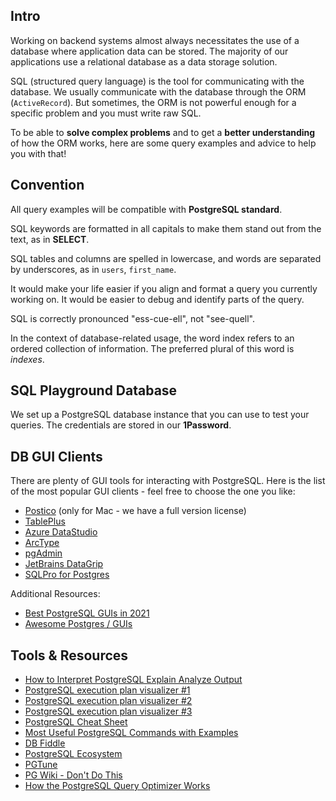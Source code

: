 ## Intro

Working on backend systems almost always necessitates the use of a database where application data can be stored.
The majority of our applications use a relational database as a data storage solution.

SQL (structured query language) is the tool for communicating with the database.
We usually communicate with the database through the ORM (`ActiveRecord`). But sometimes, the ORM is not powerful enough for a specific problem and you must write raw SQL.

To be able to **solve complex problems** and to get a **better understanding** of how the ORM works, here are some query examples and advice to help you with that!


## Convention

All query examples will be compatible with **PostgreSQL standard**.

SQL keywords are formatted in all capitals to make them stand out from the text, as in **SELECT**.

SQL tables and columns are spelled in lowercase, and words are separated by underscores, as in `users`, `first_name`.

It would make your life easier if you align and format a query you currently working on. It would be easier to debug and identify parts of the query.

SQL is correctly pronounced "ess-cue-ell", not "see-quell".

In the context of database-related usage, the word index refers to an ordered collection of information. The preferred plural of this word is *indexes*.


## SQL Playground Database

We set up a PostgreSQL database instance that you can use to test your queries.
The credentials are stored in our **1Password**.


## DB GUI Clients

There are plenty of GUI tools for interacting with PostgreSQL. Here is the list of the most popular GUI clients - feel free to choose the one you like:

  * [Postico](https://eggerapps.at/postico/) (only for Mac - we have a full version license)
  * [TablePlus](https://tableplus.com/)
  * [Azure DataStudio](https://docs.microsoft.com/en-us/sql/azure-data-studio)
  * [ArcType](https://arctype.com/)
  * [pgAdmin](https://www.pgadmin.org/)
  * [JetBrains DataGrip](https://www.jetbrains.com/datagrip/)
  * [SQLPro for Postgres](http://macpostgresclient.com/)


Additional Resources:

  * [Best PostgreSQL GUIs in 2021](https://retool.com/blog/best-postgresql-guis-in-2020/)
  * [Awesome Postgres / GUIs](https://dhamaniasad.github.io/awesome-postgres/#gui)


## Tools & Resources

  * [How to Interpret PostgreSQL Explain Analyze Output](https://www.cybertec-postgresql.com/en/how-to-interpret-postgresql-explain-analyze-output/)
  * [PostgreSQL execution plan visualizer #1](https://explain.dalibo.com/)
  * [PostgreSQL execution plan visualizer #2](http://tatiyants.com/pev/#/plans/new)
  * [PostgreSQL execution plan visualizer #3](https://explain.depesz.com/)
  * [PostgreSQL Cheat Sheet](https://postgrescheatsheet.com)
  * [Most Useful PostgreSQL Commands with Examples](https://technobytz.com/most-useful-postgresql-commands.html)
  * [DB Fiddle](https://www.db-fiddle.com/)
  * [PostgreSQL Ecosystem](https://github.com/EfficiencyGeek/postgresql-ecosystem)
  * [PGTune](https://pgtune.leopard.in.ua/)
  * [PG Wiki - Don't Do This](https://wiki.postgresql.org/wiki/Don't_Do_This)
  * [How the PostgreSQL Query Optimizer Works](https://www.cybertec-postgresql.com/en/how-the-postgresql-query-optimizer-works/)
